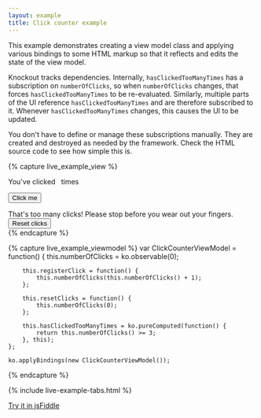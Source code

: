 ```yaml
---
layout: example
title: Click counter example
---
```


This example demonstrates creating a view model class and applying various bindings to some HTML markup so that it reflects and edits the state of the view model.

Knockout tracks dependencies. Internally, `hasClickedTooManyTimes` has a subscription on `numberOfClicks`, so when `numberOfClicks` changes, that forces `hasClickedTooManyTimes` to be re-evaluated. Similarly, multiple parts of the UI reference `hasClickedTooManyTimes` and are therefore subscribed to it. Whenever `hasClickedTooManyTimes` changes, this causes the UI to be updated.

You don't have to define or manage these subscriptions manually. They are created and destroyed as needed by the framework. Check the HTML source code to see how simple this is.

{% capture live_example_view %}
<div>You've clicked <span data-bind='text: numberOfClicks'>&nbsp;</span> times</div>

<button data-bind='click: registerClick, disable: hasClickedTooManyTimes'>Click me</button>

<div data-bind='visible: hasClickedTooManyTimes'>
    That's too many clicks! Please stop before you wear out your fingers.
    <button data-bind='click: resetClicks'>Reset clicks</button>
</div>
{% endcapture %}

{% capture live_example_viewmodel %}
    var ClickCounterViewModel = function() {
        this.numberOfClicks = ko.observable(0);

        this.registerClick = function() {
            this.numberOfClicks(this.numberOfClicks() + 1);
        };

        this.resetClicks = function() {
            this.numberOfClicks(0);
        };

        this.hasClickedTooManyTimes = ko.pureComputed(function() {
            return this.numberOfClicks() >= 3;
        }, this);
    };

    ko.applyBindings(new ClickCounterViewModel());
{% endcapture %}

{% include live-example-tabs.html %}

[Try it in jsFiddle](http://jsfiddle.net/rniemeyer/3Lqsx/)